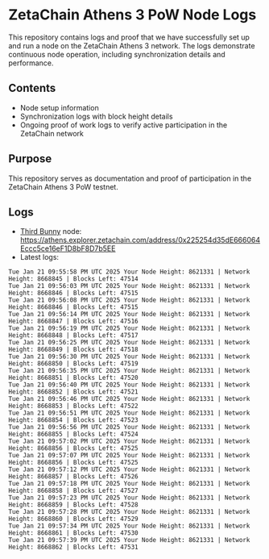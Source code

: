 # ZetaChain Athens 3 PoW Node Logs
This repository contains logs and proof that we have successfully set up and run a node on the ZetaChain Athens 3 network. The logs demonstrate continuous node operation, including synchronization details and performance.

## Contents
- Node setup information
- Synchronization logs with block height details
- Ongoing proof of work logs to verify active participation in the ZetaChain network

## Purpose
This repository serves as documentation and proof of participation in the ZetaChain Athens 3 PoW testnet.

## Logs

- [Third Bunny](https://thirdbunny.xyz/) node: https://athens.explorer.zetachain.com/address/0x225254d35dE666064Eccc5ce16eF1D8bF8D7b5EE
- Latest logs:
```
Tue Jan 21 09:55:58 PM UTC 2025 Your Node Height: 8621331 | Network Height: 8668845 | Blocks Left: 47514
Tue Jan 21 09:56:03 PM UTC 2025 Your Node Height: 8621331 | Network Height: 8668846 | Blocks Left: 47515
Tue Jan 21 09:56:08 PM UTC 2025 Your Node Height: 8621331 | Network Height: 8668846 | Blocks Left: 47515
Tue Jan 21 09:56:14 PM UTC 2025 Your Node Height: 8621331 | Network Height: 8668847 | Blocks Left: 47516
Tue Jan 21 09:56:19 PM UTC 2025 Your Node Height: 8621331 | Network Height: 8668848 | Blocks Left: 47517
Tue Jan 21 09:56:25 PM UTC 2025 Your Node Height: 8621331 | Network Height: 8668849 | Blocks Left: 47518
Tue Jan 21 09:56:30 PM UTC 2025 Your Node Height: 8621331 | Network Height: 8668850 | Blocks Left: 47519
Tue Jan 21 09:56:35 PM UTC 2025 Your Node Height: 8621331 | Network Height: 8668851 | Blocks Left: 47520
Tue Jan 21 09:56:40 PM UTC 2025 Your Node Height: 8621331 | Network Height: 8668852 | Blocks Left: 47521
Tue Jan 21 09:56:46 PM UTC 2025 Your Node Height: 8621331 | Network Height: 8668853 | Blocks Left: 47522
Tue Jan 21 09:56:51 PM UTC 2025 Your Node Height: 8621331 | Network Height: 8668854 | Blocks Left: 47523
Tue Jan 21 09:56:56 PM UTC 2025 Your Node Height: 8621331 | Network Height: 8668855 | Blocks Left: 47524
Tue Jan 21 09:57:02 PM UTC 2025 Your Node Height: 8621331 | Network Height: 8668856 | Blocks Left: 47525
Tue Jan 21 09:57:07 PM UTC 2025 Your Node Height: 8621331 | Network Height: 8668856 | Blocks Left: 47525
Tue Jan 21 09:57:12 PM UTC 2025 Your Node Height: 8621331 | Network Height: 8668857 | Blocks Left: 47526
Tue Jan 21 09:57:18 PM UTC 2025 Your Node Height: 8621331 | Network Height: 8668858 | Blocks Left: 47527
Tue Jan 21 09:57:23 PM UTC 2025 Your Node Height: 8621331 | Network Height: 8668859 | Blocks Left: 47528
Tue Jan 21 09:57:28 PM UTC 2025 Your Node Height: 8621331 | Network Height: 8668860 | Blocks Left: 47529
Tue Jan 21 09:57:34 PM UTC 2025 Your Node Height: 8621331 | Network Height: 8668861 | Blocks Left: 47530
Tue Jan 21 09:57:39 PM UTC 2025 Your Node Height: 8621331 | Network Height: 8668862 | Blocks Left: 47531
```
